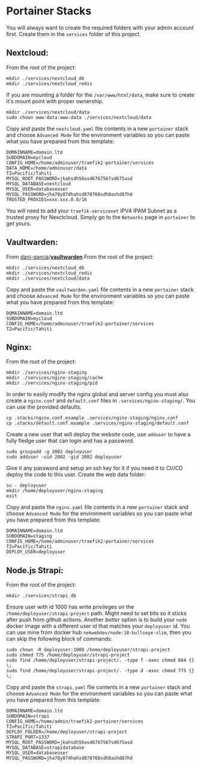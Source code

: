 
# Portainer Stacks

You will always want to create the required folders with your admin account first.
Create them in the `services` folder of this project.

## Nextcloud:
From the root of the project:
```shell
mkdir ./services/nextcloud_db
mkdir ./services/nextcloud_redis
```

If you are mounting a folder for the `/var/www/html/data`, make sure to create it's mount point with proper ownership.
```shell
mkdir ./services/nextcloud/data
sudo chown www-data:www-data ./services/nextcloud/data
```

Copy and paste the `nextcloud.yaml` file contents in a new `portainer` stack and choose `Advanced Mode` for the environment variables so you can paste what you have prepared from this template:

```
DOMAINNAME=domain.ltd
SUBDOMAIN=mycloud
CONFIG_HOME=/home/adminuser/traefik2-portainer/services
DATA_HOME=/home/adminuser/data
TZ=Pacific/Tahiti
MYSQL_ROOT_PASSWORD=jkahsdh56asd6767567sd675asd
MYSQL_DATABASE=nextcloud
MYSQL_USER=databaseuser
MYSQL_PASSWORD=jha78y87dhahsd878768sdh8ashd87hd
TRUSTED_PROXIES=xxx.xxx.0.0/16
```
You will need to add your `traefik-servicenet` IPV4 IPAM Subnet as a trusted proxy for Nexctcloud. Simply go to the `Networks` page in `portainer` to get yours.

## Vaultwarden:
From [dani-garcia](https://github.com/dani-garcia)/**[vaultwarden](https://github.com/dani-garcia/vaultwarden)**
From the root of the project:
```shell
mkdir ./services/nextcloud_db
mkdir ./services/nextcloud_redis
mkdir ./services/nextcloud/data
```

Copy and paste the `vaultwarden.yaml` file contents in a new `portainer` stack and choose `Advanced Mode` for the environment variables so you can paste what you have prepared from this template:

```
DOMAINNAME=domain.ltd
SUBDOMAIN=mycloud
CONFIG_HOME=/home/adminuser/traefik2-portainer/services
TZ=Pacific/Tahiti
```

## Nginx:
From the root of the project:
```shell
mkdir ./services/nginx-staging
mkdir ./services/nginx-staging/cache
mkdir ./services/nginx-staging/pid
```

In order to easily modify the nginx global and server config you must also create a `nginx.conf` and `default.conf` files in `.services/nginx-staging/`. You can use the provided defaults.
```
cp .stacks/nginx.conf.example .services/nginx-staging/nginx.conf
cp .stacks/default.conf.example .services/nginx-staging/default.conf
```

Create a new user that will deploy the website code, use `adduser` to have a fully fledge user that can login and has a password.
```
sudo groupadd -g 2002 deployuser
sudo adduser -uid 2002 -gid 2002 deployuser
```

Give it any password and setup an ssh key for it if you need it to CI//CD deploy the code to this user. Create the web data folder:
```
su - deployuser
mkdir /home/deployuser/nginx-staging
exit
```

Copy and paste the `nginx.yaml` file contents in a new `portainer` stack and choose `Advanced Mode` for the environment variables so you can paste what you have prepared from this template:

```
DOMAINNAME=domain.ltd
SUBDOMAIN=staging
CONFIG_HOME=/home/adminuser/traefik2-portainer/services
TZ=Pacific/Tahiti
DEPLOY_USER=deployuser
```

## Node.js Strapi:
From the root of the project:
```shell
mkdir ./services/strapi_db
```
Ensure user with id 1000 has write privileges on the `/home/deployuser/strapi-project` path.
Might need to set bits so it sticks after push from github actions.
Another *better* option is to build your `node` docker image with a different user id that matches your `deployuser` id. You can use mine from docker hub `nekwebdev/node:18-bullseye-slim`, then you can skip the following block of commands:

```
sudo chown -R deployuser:1000 /home/deployuser/strapi-project
sudo chmod 775 /home/deployuser/strapi-project
sudo find /home/deployuser/strapi-project/. -type f -exec chmod 664 {} \;
sudo find /home/deployuser/strapi-project/. -type d -exec chmod 775 {} \;
```

Copy and paste the `strapi.yaml` file contents in a new `portainer` stack and choose `Advanced Mode` for the environment variables so you can paste what you have prepared from this template:

```
DOMAINNAME=domain.ltd
SUBDOMAIN=strapi
CONFIG_HOME=/home/admin/traefik2-portainer/services
TZ=Pacific/Tahiti
DEPLOY_FOLDER=/home/deployuser/strapi-project
STRAPI_PORT=1337
MYSQL_ROOT_PASSWORD=jkahsdh56asd6767567sd675asd
MYSQL_DATABASE=strapidatabase
MYSQL_USER=databaseuser
MYSQL_PASSWORD=jha78y87dhahsd878768sdh8ashd87hd
```